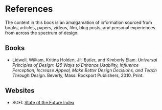 # References
The content in this book is an amalgamation of information sourced from books, articles, papers, videos, film, blog posts, and personal experiences from across the spectrum of design.

## Books

- Lidwell, William, Kritina Holden, Jill Butler, and Kimberly Elam. *Universal Principles of Design: 125 Ways to Enhance Usability, Influence Perception, Increase Appeal, Make Better Design Decisions, and Teach Through Design*. Beverly, Mass: Rockport Publishers, 2010. Print.


## Websites

- SOFI: [State of the Future Index](http://www.millennium-project.org/millennium/SOFI.html)

